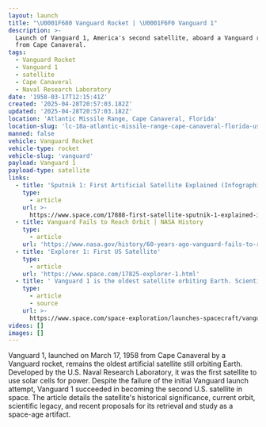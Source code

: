 ```yaml
---
layout: launch
title: "\U0001F680 Vanguard Rocket | \U0001F6F0 Vanguard 1"
description: >-
  Launch of Vanguard 1, America's second satellite, aboard a Vanguard rocket
  from Cape Canaveral.
tags:
  - Vanguard Rocket
  - Vanguard 1
  - satellite
  - Cape Canaveral
  - Naval Research Laboratory
date: '1958-03-17T12:15:41Z'
created: '2025-04-28T20:57:03.182Z'
updated: '2025-04-28T20:57:03.182Z'
location: 'Atlantic Missile Range, Cape Canaveral, Florida'
location-slug: 'lc-18a-atlantic-missile-range-cape-canaveral-florida-usa'
manned: false
vehicle: Vanguard Rocket
vehicle-type: rocket
vehicle-slug: 'vanguard'
payload: Vanguard 1
payload-type: satellite
links:
  - title: 'Sputnik 1: First Artificial Satellite Explained (Infographic)'
    type:
      - article
    url: >-
      https://www.space.com/17888-first-satellite-sputnik-1-explained-infographic.html
  - title: Vanguard Fails to Reach Orbit | NASA History
    type:
      - article
    url: 'https://www.nasa.gov/history/60-years-ago-vanguard-fails-to-reach-orbit/'
  - title: 'Explorer 1: First US Satellite'
    type:
      - article
    url: 'https://www.space.com/17825-explorer-1.html'
  - title: ' Vanguard 1 is the oldest satellite orbiting Earth. Scientists want to bring it home after 67 years '
    type:
      - article
      - source
    url: >-
      https://www.space.com/space-exploration/launches-spacecraft/vanguard-1-is-the-oldest-satellite-orbiting-earth-scientists-want-to-bring-it-home-after-67-years
videos: []
images: []
---
```

Vanguard 1, launched on March 17, 1958 from Cape Canaveral by a Vanguard rocket, remains the oldest artificial satellite still orbiting Earth. Developed by the U.S. Naval Research Laboratory, it was the first satellite to use solar cells for power. Despite the failure of the initial Vanguard launch attempt, Vanguard 1 succeeded in becoming the second U.S. satellite in space. The article details the satellite's historical significance, current orbit, scientific legacy, and recent proposals for its retrieval and study as a space-age artifact.
